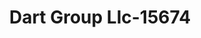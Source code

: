 ---
f_zip-code: 19046
f_state-code: PA
title: Dart Group Llc-15674
f_phone: 215-517-5400
f_city-only: Jenkintown
f_address: 501 Washington Lane Jenkintown
f_location-unique-id: '15674'
slug: dart-group-llc-15674
updated-on: '2024-05-30T13:46:58.046Z'
created-on: '2024-05-30T13:36:59.803Z'
published-on: '2024-05-30T13:54:32.469Z'
f_city-state: cms/city/jenkintown-pa.md
f_company: cms/company/dart-group-llc.md
f_state: cms/state/pennsylvania.md
layout: '[payday-loan].html'
tags: payday-loan
---